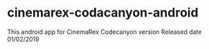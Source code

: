 # cinemarex-codacanyon-android
This android app for CinemaRex Codecanyon version 
Released date 01/02/2019
